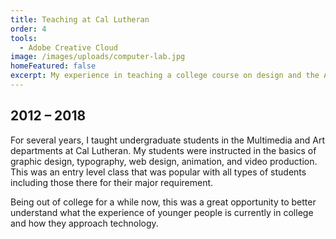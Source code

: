 ```yaml
---
title: Teaching at Cal Lutheran
order: 4
tools:
  - Adobe Creative Cloud
image: /images/uploads/computer-lab.jpg
homeFeatured: false
excerpt: My experience in teaching a college course on design and the Adobe Creative Cloud.
---
```

## 2012 – 2018

For several years, I taught undergraduate students in the Multimedia and Art departments at Cal Lutheran. My students were instructed in the basics of graphic design, typography, web design, animation, and video production. This was an entry level class that was popular with all types of students including those there for their major requirement.

Being out of college for a while now, this was a great opportunity to better understand what the experience of younger people is currently in college and how they approach technology.
